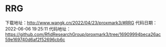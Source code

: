 # RRG
下载地址：http://www.wangk.cn/2022/04/23/proxmark3/#RRG
代码日期：2022-06-06 19:25:11
代码地址：https://github.com/RfidResearchGroup/proxmark3/tree/16909994beca26ac59e169740d6af2f52696cb6c
